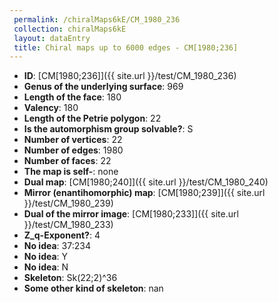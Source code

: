 ```yaml
--- 
 permalink: /chiralMaps6kE/CM_1980_236 
 collection: chiralMaps6kE
 layout: dataEntry
 title: Chiral maps up to 6000 edges - CM[1980;236]
---
```


- **ID**: [CM[1980;236]]({{ site.url }}/test/CM_1980_236)
- **Genus of the underlying surface**: 969
- **Length of the face**: 180
- **Valency**: 180
- **Length of the Petrie polygon**: 22
- **Is the automorphism group solvable?**: S
- **Number of vertices**: 22
- **Number of edges**: 1980
- **Number of faces**: 22
- **The map is self-**: none
- **Dual map**: [CM[1980;240]]({{ site.url }}/test/CM_1980_240)
- **Mirror (enantihomorphic) map**: [CM[1980;239]]({{ site.url }}/test/CM_1980_239)
- **Dual of the mirror image**: [CM[1980;233]]({{ site.url }}/test/CM_1980_233)
- **Z_q-Exponent?**: 4
- **No idea**:  37:234
- **No idea**: Y
- **No idea**: N
- **Skeleton**: Sk(22;2)^36
- **Some other kind of skeleton**: nan
